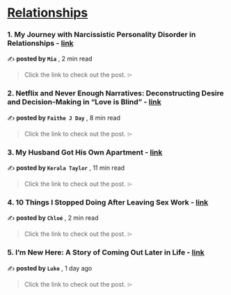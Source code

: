 
<h1><a href=https://medium.com/tag/relationships/recommended target="_blank" rel="noopener noreferrer">Relationships</a></h1>
<h3>1. My Journey with Narcissistic Personality Disorder in Relationships - <a href=https://medium.com/@miabeauty1985/my-journey-with-narcissistic-personality-disorder-in-relationships-8b26fb104c9a?source=tag_recommended_feed---------0-84----------relationships----------c5ccf743_6bac_40ca_a240_05522b774c61------- target="_blank" rel="noopener noreferrer">link</a></h3>

✍️ **posted by `Mia`** <date> , 2 min read</date>

<blockquote>Click the link to check out the post. ⌲</blockquote>

<h3>2. Netflix and Never Enough Narratives: Deconstructing Desire and Decision-Making in “Love is Blind” - <a href=https://medium.com/@faitheday/netflix-and-never-enough-narratives-deconstructing-desire-and-decision-making-in-love-is-blind-6ce1b74ca79d?source=tag_recommended_feed---------1-107----------relationships----------c5ccf743_6bac_40ca_a240_05522b774c61------- target="_blank" rel="noopener noreferrer">link</a></h3>

✍️ **posted by `Faithe J Day`** <date> , 8 min read</date>

<blockquote>Click the link to check out the post. ⌲</blockquote>

<h3>3. My Husband Got His Own Apartment - <a href=https://medium.com/human-parts/my-husband-got-his-own-apartment-4a1b2f9da584?source=tag_recommended_feed---------2-85----------relationships----------c5ccf743_6bac_40ca_a240_05522b774c61------- target="_blank" rel="noopener noreferrer">link</a></h3>

✍️ **posted by `Kerala Taylor`** <date> , 11 min read</date>

<blockquote>Click the link to check out the post. ⌲</blockquote>

<h3>4. 10 Things I Stopped Doing After Leaving Sex Work - <a href=https://medium.com/write-earn-a-beginners-hub-for-writers/10-things-i-stopped-doing-after-leaving-sex-work-94a3530f26e1?source=tag_recommended_feed---------3-84----------relationships----------c5ccf743_6bac_40ca_a240_05522b774c61------- target="_blank" rel="noopener noreferrer">link</a></h3>

✍️ **posted by `Chloé`** <date> , 2 min read</date>

<blockquote>Click the link to check out the post. ⌲</blockquote>

<h3>5. I’m New Here: A Story of Coming Out Later in Life - <a href=https://medium.com/prismnpen/im-new-here-a-story-of-coming-out-later-in-life-716706ffceb2?source=tag_recommended_feed---------4-107----------relationships----------c5ccf743_6bac_40ca_a240_05522b774c61------- target="_blank" rel="noopener noreferrer">link</a></h3>

✍️ **posted by `Luke`** <date> , 1 day ago</date>

<blockquote>Click the link to check out the post. ⌲</blockquote>

